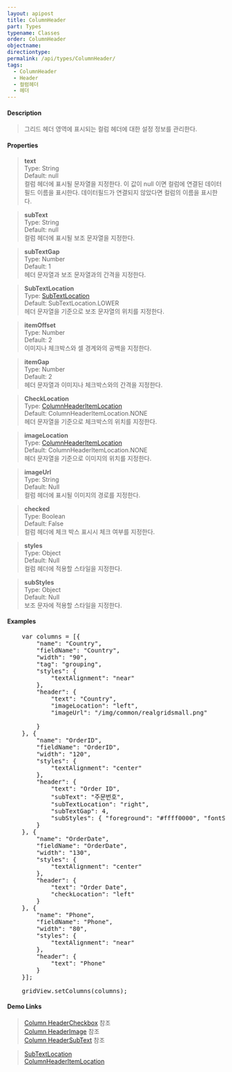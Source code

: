```yaml
---
layout: apipost
title: ColumnHeader
part: Types
typename: Classes
order: ColumnHeader
objectname: 
directiontype: 
permalink: /api/types/ColumnHeader/
tags: 
  - ColumnHeader
  - Header
  - 컬럼헤더
  - 헤더
---
```


#### Description

> 그리드 헤더 영역에 표시되는 컬럼 헤더에 대한 설정 정보를 관리한다.

#### Properties

> **text**  
> Type: String   
> Default: null      
> 컬럼 헤더에 표시될 문자열을 지정한다. 이 값이 null 이면 컬럼에 연결된 데이터필드 이름을 표시한다. 데이터필드가 연결되지 않았다면 컬럼의 이름을 표시한다.  

> **subText**  
> Type: String   
> Default: null      
> 컬럼 헤더에 표시될 보조 문자열을 지정한다.  

> **subTextGap**  
> Type: Number   
> Default: 1      
> 헤더 문자열과 보조 문자열과의 간격을 지정한다.    

> **SubTextLocation**  
> Type: [SubTextLocation](/api/types/subTextLocation)   
> Default: SubTextLocation.LOWER       
> 헤더 문자열을 기준으로 보조 문자열의 위치를 지정한다.    

> **itemOffset**  
> Type: Number   
> Default: 2      
> 이미지나 체크박스와 셀 경계와의 공백을 지정한다.    

> **itemGap**  
> Type: Number   
> Default: 2     
> 헤더 문자열과 이미지나 체크박스와의 간격을 지정한다.      

> **CheckLocation**  
> Type: [ColumnHeaderItemLocation](/api/types/ColumnHeaderItemLocation)   
> Default: ColumnHeaderItemLocation.NONE       
> 헤더 문자열을 기준으로 체크박스의 위치를 지정한다.      

> **imageLocation**  
> Type: [ColumnHeaderItemLocation](/api/types/ColumnHeaderItemLocation)   
> Default: ColumnHeaderItemLocation.NONE       
> 헤더 문자열을 기준으로 이미지의 위치를 지정한다.      

> **imageUrl**  
> Type: String     
> Default: Null       
> 컬럼 헤더에 표시될 이미지의 경로를 지정한다.  

> **checked**  
> Type: Boolean     
> Default: False       
> 컬럼 헤더에 체크 박스 표시시 체크 여부를 지정한다.  

> **styles**  
> Type: Object     
> Default: Null       
> 컬럼 헤더에 적용할 스타일을 지정한다.  

> **subStyles**  
> Type: Object     
> Default: Null       
> 보조 문자에 적용할 스타일을 지정한다.  

#### Examples   

<pre class="prettyprint">
	var columns = [{
        "name": "Country",
        "fieldName": "Country",
        "width": "90",
        "tag": "grouping",
        "styles": {
            "textAlignment": "near"
        },
        "header": {
            "text": "Country",
            "imageLocation": "left",
            "imageUrl": "/img/common/realgridsmall.png"
   
        }
    }, {
        "name": "OrderID",    
        "fieldName": "OrderID",
        "width": "120",
        "styles": {
            "textAlignment": "center"
        },
        "header": {
            "text": "Order ID",
            "subText": "주문번호",
            "subTextLocation": "right",
            "subTextGap": 4,
            "subStyles": { "foreground": "#ffff0000", "fontSize": 10 }
        }        
    }, {
        "name": "OrderDate",
        "fieldName": "OrderDate",
        "width": "130",
        "styles": {
            "textAlignment": "center"
        },
        "header": {
            "text": "Order Date",
            "checkLocation": "left"
        }
    }, {
        "name": "Phone",
        "fieldName": "Phone",
        "width": "80",
        "styles": {
            "textAlignment": "near"
        },
        "header": {
            "text": "Phone"
        }        
	}];
	
	gridView.setColumns(columns);
</pre>

#### Demo Links 

> [Column HeaderCheckbox](http://demo.realgrid.net/Demo/HeaderCheckbox) 참조  
> [Column HeaderImage](http://demo.realgrid.net/Demo/HeaderImage) 참조  
> [Column HeaderSubText](http://demo.realgrid.net/Demo/HeaderSubText) 참조  

> [SubTextLocation](/api/types/subTextLocation)   
> [ColumnHeaderItemLocation](/api/types/ColumnHeaderItemLocation)   
